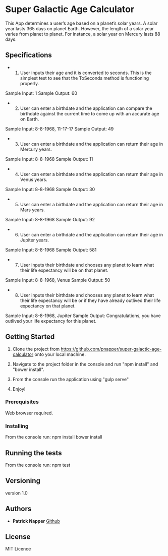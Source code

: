 # Super Galactic Age Calculator

This App determines a user’s age based on a planet’s solar years. A solar year lasts 365 days on planet Earth. However, the length of a solar year varies from planet to planet. For instance, a solar year on Mercury lasts 88 days.

## Specifications

* 1. User inputs their age and it is converted to seconds. This is the simplest test to see that the ToSeconds method is functioning properly.

 Sample Input: 1
 Sample Output: 60

* 2. User can enter a birthdate and the application can compare the birthdate against the current time to come up with an accurate age on Earth.

 Sample Input: 8-8-1968, 11-17-17
 Sample Output: 49

* 3. User can enter a birthdate and the application can return their age in Mercury years.

 Sample Input: 8-8-1968
 Sample Output: 11

* 4. User can enter a birthdate and the application can return their age in Venus years.

 Sample Input: 8-8-1968
 Sample Output: 30

* 5. User can enter a birthdate and the application can return their age in Mars years.

 Sample Input: 8-8-1968
 Sample Output: 92

* 6. User can enter a birthdate and the application can return their age in Jupiter years.

 Sample Input: 8-8-1968
 Sample Output: 581

* 7. User inputs their birthdate and chooses any planet to learn what their life expectancy will be on that planet.

 Sample Input: 8-8-1968, Venus
 Sample Output: 50

* 8. User inputs their birthdate and chooses any planet to learn what their life expectancy will be or if they have  already outlived their life expectancy on that planet.

 Sample Input: 8-8-1968, Jupiter
 Sample Output: Congratulations, you have outlived your life expectancy for this planet.

## Getting Started

1. Clone the project from https://github.com/pnapper/super-galactic-age-calculator onto your local machine.

2. Navigate to the project folder in the console and run "npm install" and "bower install".

3. From the console run the application using "gulp serve"

4. Enjoy!

### Prerequisites

Web browser required.

### Installing

From the console run:
npm install
bower install

## Running the tests

From the console run:
npm test

## Versioning

version 1.0

## Authors

* **Patrick Napper**  [Github](https://github.com/pnapper)

## License

MIT Licence
